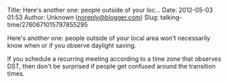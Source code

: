 Title: Here&#39;s another one: people outside of your loc...
Date: 2012-05-03 01:53
Author: Unknown (noreply@blogger.com)
Slug: talking-time/2760671015797855295

Here's another one: people outside of your local area won't necessarily
know when or if you observe daylight saving.  
  
If you schedule a recurring meeting according to a time zone that
observes DST, then don't be surprised if people get confused around the
transition times.

